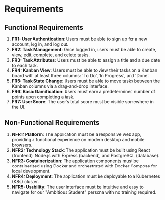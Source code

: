 # Requirements

## Functional Requirements
1.  **FR1: User Authentication**: Users must be able to sign up for a new account, log in, and log out.
2.  **FR2: Task Management**: Once logged in, users must be able to create, view, edit, complete, and delete tasks.
3.  **FR3: Task Attributes**: Users must be able to assign a title and a due date to each task.
4.  **FR4: Kanban View**: Users must be able to view their tasks on a Kanban board with at least three columns: 'To Do', 'In Progress', and 'Done'.
5.  **FR5: Task State Change**: Users must be able to move tasks between the Kanban columns via a drag-and-drop interface.
6.  **FR6: Basic Gamification**: Users must earn a predetermined number of points upon completing a task.
7.  **FR7: User Score**: The user's total score must be visible somewhere in the UI.

## Non-Functional Requirements
1.  **NFR1: Platform**: The application must be a responsive web app, providing a functional experience on modern desktop and mobile browsers.
2.  **NFR2: Technology Stack**: The application must be built using React (frontend), Node.js with Express (backend), and PostgreSQL (database).
3.  **NFR3: Containerization**: The application components must be containerized using Docker and orchestrated with Docker Compose for local development.
4.  **NFR4: Deployment**: The application must be deployable to a Kubernetes (K8s) cluster.
5.  **NFR5: Usability**: The user interface must be intuitive and easy to navigate for our "Ambitious Student" persona with no training required.
